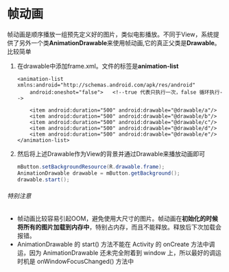 # 帧动画

帧动画是顺序播放一组预先定义好的图片，类似电影播放。不同于View，系统提供了另外一个类**AnimationDrawable**来使用帧动画,它的真正父类是**Drawable**。比较简单

1. 在drawable中添加frame.xml。文件的标签是**animation-list**

   ```
   <animation-list xmlns:android="http://schemas.android.com/apk/res/android"
       android:oneshot="false">   <!--true 代表只执行一次，false 循环执行-->
   
       <item android:duration="500" android:drawable="@drawable/a"/>
       <item android:duration="500" android:drawable="@drawable/b"/>
       <item android:duration="500" android:drawable="@drawable/c"/>
       <item android:duration="500" android:drawable="@drawable/d"/>
       <item android:duration="500" android:drawable="@drawable/e"/>
   </animation-list>
   ```

   

2. 然后将上述Drawable作为View的背景并通过Drawable来播放动画即可

   ```java
   mButton.setBackgroundResource(R.drawable.frame);
   AnimationDrawable drawable = mButton.getBackground();
   drawable.start();
   ```

###### 特别注意

- 帧动画比较容易引起OOM，避免使用大尺寸的图片。帧动画在**初始化的时候将所有的图片加载到内存中**，特别占内存，而且不能释放。释放后下次加载会报错。
- AnimationDrawable 的 start() 方法不能在 Activity 的 onCreate 方法中调运，因为 AnimationDrawable 还未完全附着到 window 上，所以最好的调运时机是 onWindowFocusChanged() 方法中